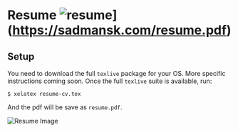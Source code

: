 # Resume ![resume](https://img.shields.io/badge/example-pdf-green.svg)](https://sadmansk.com/resume.pdf)

## Setup

You need to download the full `texlive` package for your OS. More specific instructions coming soon.
Once the full `texlive` suite is available, run:
```
$ xelatex resume-cv.tex
```
And the pdf will be save as `resume.pdf`.

![Resume Image](https://sadmansk.com/resume.png)
